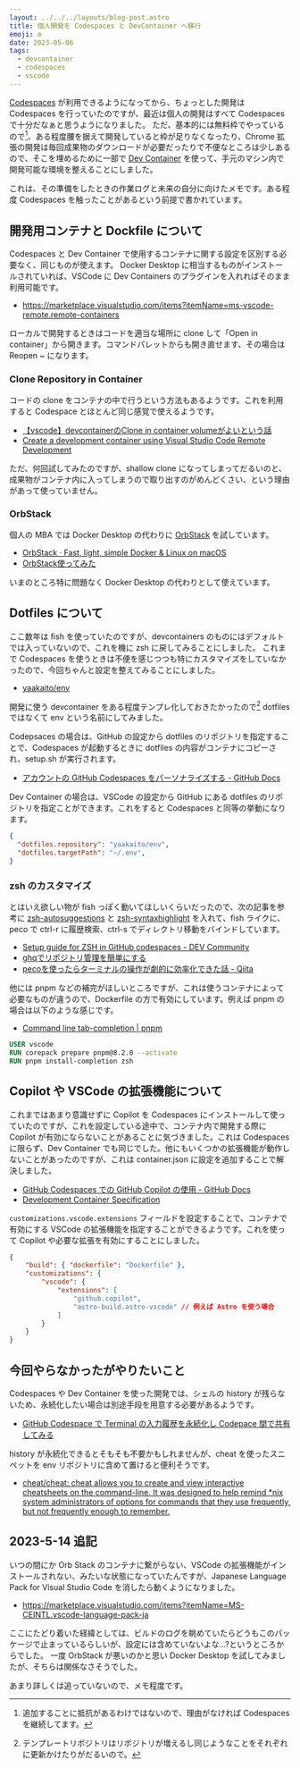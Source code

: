 ```yaml
---
layout: ../../../layouts/blog-post.astro
title: 個人開発を Codespaces と DevContainer へ移行
emoji: ⚙️
date: 2023-05-06
tags:
  - devcontainer
  - codespaces
  - vscode
---
```


[Codespaces](https://github.com/features/codespaces) が利用できるようになってから、ちょっとした開発は Codespaces を行っていたのですが、最近は個人の開発はすべて Codespaces で十分だなぁと思うようになりました。
ただ、基本的には無料枠でやっているので[^1]、ある程度腰を据えて開発していると枠が足りなくなったり、Chrome 拡張の開発は毎回成果物のダウンロードが必要だったりで不便なところは少しあるので、そこを埋めるために一部で [Dev Container](https://code.visualstudio.com/docs/devcontainers/containers) を使って、手元のマシン内で開発可能な環境を整えることにしました。

[^1]: 追加することに抵抗があるわけではないので、理由がなければ Codespaces を継続してます。

これは、その準備をしたときの作業ログと未来の自分に向けたメモです。ある程度 Codespaces を触ったことがあるという前提で書かれています。

## 開発用コンテナと Dockfile について

Codespaces と Dev Container で使用するコンテナに関する設定を区別する必要なく、同じものが使えます。
Docker Desktop に相当するものがインストールされていれば、VSCode に Dev Containers のプラグインを入れればそのまま利用可能です。

- https://marketplace.visualstudio.com/items?itemName=ms-vscode-remote.remote-containers

ローカルで開発するときはコードを適当な場所に clone して「Open in container」から開きます。コマンドパレットからも開き直せます、その場合は Reopen ~ になります。

### Clone Repository in Container

コードの clone をコンテナの中で行うという方法もあるようです。これを利用すると Codespace とほとんど同じ感覚で使えるようです。

- [【vscode】devcontainerのClone in container volumeがよいという話](https://weseek.co.jp/tech/4112/)
- [Create a development container using Visual Studio Code Remote Development](https://code.visualstudio.com/docs/devcontainers/create-dev-container#_add-an-open-in-dev-container-badge)

ただ、何回試してみたのですが、shallow clone になってしまってだるいのと、成果物がコンテナ内に入ってしまうので取り出すのがめんどくさい、という理由があって使っていません。

### OrbStack

個人の MBA では Docker Desktop の代わりに [OrbStack](https://orbstack.dev/) を試しています。

- [OrbStack · Fast, light, simple Docker & Linux on macOS](https://orbstack.dev/)
- [OrbStack使ってみた](https://zenn.dev/daifukuninja/articles/6285b5491a05e5)

いまのところ特に問題なく Docker Desktop の代わりとして使えています。

## Dotfiles について

ここ数年は fish を使っていたのですが、devcontainers のものにはデフォルトでは入っていないので、これを機に zsh に戻してみることにしました。
これまで Codespaces を使うときは不便を感じつつも特にカスタマイズをしていなかったので、今回ちゃんと設定を整えてみることにしました。

- [yaakaito/env](https://github.com/yaakaito/env)

開発に使う devcontainer をある程度テンプレ化しておきたかったので[^2] dotfiles ではなくて env という名前にしてみました。

[^2]: テンプレートリポジトリはリポジトリが増えるし同じようなことをそれぞれに更新かけたりがだるいので。

Codepsaces の場合は、GitHub の設定から dotfiles のリポジトリを指定することで、Codespaces が起動するときに dotfiles の内容がコンテナにコピーされ、setup.sh が実行されます。

- [アカウントの GitHub Codespaces をパーソナライズする - GitHub Docs](https://docs.github.com/ja/codespaces/customizing-your-codespace/personalizing-github-codespaces-for-your-account#turning-on-settings-sync-in-a-codespace)

Dev Container の場合は、VSCode の設定から GitHub にある dotfiles のリポジトリを指定ことができます。これをすると Codespaces と同等の挙動になります。

```json
{
  "dotfiles.repository": "yaakaito/env",
  "dotfiles.targetPath": "~/.env",
}
```

### zsh のカスタマイズ

とはいえ欲しい物が fish っぽく動いてほしいくらいだったので、次の記事を参考に [zsh-autosuggestions](https://github.com/zsh-users/zsh-autosuggestions) と [zsh-syntaxhighlight](https://github.com/zsh-users/zsh-syntax-highlighting/) を入れて、fish ライクに、peco で ctrl-r に履歴検索、ctrl-s でディレクトリ移動をバインドしています。

- [Setup guide for ZSH in GitHub codespaces - DEV Community](https://dev.to/krish_agarwal/setup-guide-for-zsh-in-github-codespaces-5152)
- [ghqでリポジトリ管理を簡単にする](https://zenn.dev/oreo2990/articles/13c80cf34a95af)
- [pecoを使ったらターミナルの操作が劇的に効率化できた話 - Qiita](https://qiita.com/keisukee/items/9b815e56a173a281f42f)

他には pnpm などの補完がほしいところですが、これは使うコンテナによって必要なものが違うので、Dockerfile の方で有効にしています。例えば pnpm の場合は以下のような感じです。

- [Command line tab-completion | pnpm](https://pnpm.io/completion)

```dockerfile
USER vscode
RUN corepack prepare pnpm@8.2.0 --activate
RUN pnpm install-completion zsh
```

## Copilot や VSCode の拡張機能について

これまではあまり意識せずに Copilot を Codespaces にインストールして使っていたのですが、これを設定している途中で、コンテナ内で開発する際に Copilot が有効にならないことがあることに気づきました。これは Codespaces に限らず、Dev Container でも同じでした。他にもいくつかの拡張機能が動作しないことがあったのですが、これは container.json に設定を追加することで解決しました。

- [GitHub Codespaces での GitHub Copilot の使用 - GitHub Docs](https://docs.github.com/ja/codespaces/codespaces-reference/using-github-copilot-in-github-codespaces)
- [Development Container Specification](https://containers.dev/implementors/spec/#implementation-specific-steps)

`customizations.vscode.extensions` フィールドを設定することで、コンテナで有効にする VSCode の拡張機能を指定することができるようです。これを使って Copilot や必要な拡張を有効にすることにしました。

```json
{
    "build": { "dockerfile": "Dockerfile" },
    "customizations": {
        "vscode": {
            "extensions": [
                "github.copilot",
                "astro-build.astro-vscode" // 例えば Astro を使う場合
            ]
        }
    }
}
```

## 今回やらなかったがやりたいこと

Codespaces や Dev Container を使った開発では、シェルの history が残らないため、永続化したい場合は別途手段を用意する必要があるようです。

- [GitHub Codespace で Terminal の入力履歴を永続化し Codepace 間で共有してみる](https://zenn.dev/hankei6km/articles/persist-command-history-in-github-codesapces)

history が永続化できるとそもそも不要かもしれませんが、cheat を使ったスニペットを env リポジトリに含めて置けると便利そうです。

- [cheat/cheat: cheat allows you to create and view interactive cheatsheets on the command-line. It was designed to help remind \*nix system administrators of options for commands that they use frequently, but not frequently enough to remember.](https://github.com/cheat/cheat)

## 2023-5-14 追記

いつの間にか Orb Stack のコンテナに繋がらない、VSCode の拡張機能がインストールされない、みたいな状態になっていたんですが、Japanese Language Pack for Visual Studio Code を消したら動くようになりました。

- https://marketplace.visualstudio.com/items?itemName=MS-CEINTL.vscode-language-pack-ja

ここにたどり着いた経緯としては、ビルドのログを眺めていたらどうもこのパッケージで止まっているらしいが、設定には含めていないよな...?というところからでした。
一度 OrbStack が悪いのかと思い Docker Desktop を試してみましたが、そちらは関係なさそうでした。

あまり詳しくは追っていないので、メモ程度です。
